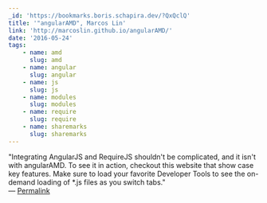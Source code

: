 ```yaml
---
_id: 'https://bookmarks.boris.schapira.dev/?QxQclQ'
title: '"angularAMD", Marcos Lin'
link: 'http://marcoslin.github.io/angularAMD/'
date: '2016-05-24'
tags:
    - name: amd
      slug: amd
    - name: angular
      slug: angular
    - name: js
      slug: js
    - name: modules
      slug: modules
    - name: require
      slug: require
    - name: sharemarks
      slug: sharemarks
---
```


&quot;Integrating AngularJS and RequireJS shouldn't be complicated, and it isn't
with angularAMD. To see it in action, checkout this website that show case key
features. Make sure to load your favorite Developer Tools to see the on-demand
loading of \*.js files as you switch tabs.&quot; <br>&#8212;
<a href="https://bookmarks.boris.schapira.dev/?QxQclQ" title="Permalink">Permalink</a>
